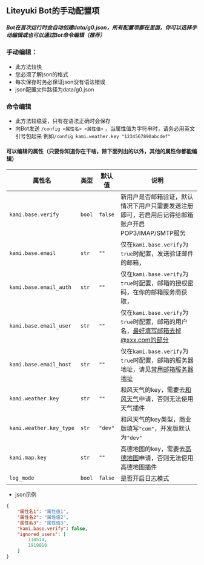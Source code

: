 ## Liteyuki Bot的手动配置项

##### Bot在首次运行时会自动创建data/g0.json，所有配置项都在里面，你可以选择手动编辑或也可以通过Bot命令编辑（推荐）

### 手动编辑：

- 此方法较快
- 您必须了解json的格式
- 每次保存时务必保证json没有语法错误
- json配置文件路径为data/g0.json

### 命令编辑

- 此方法较稳妥，只有在语法正确时会保存
- 向Bot发送 `/config <属性名> <属性值>` ，当属性值为字符串时，请务必用英文引号包起来
  例如`/config kami.weather.key "1234567890abcdef"`

#### 可以编辑的属性（只要你知道你在干啥，除下面列出的以外，其他的属性你都能编辑）

| 属性名                     | 类型     | 默认值     | 说明                                                                                                         |
|-------------------------|--------|---------|------------------------------------------------------------------------------------------------------------|
| `kami.base.verify`      | `bool` | `false` | 新用户是否邮箱验证，默认情况下用户只需要发送注册即可，若启用后记得给邮箱账户开启POP3/IMAP/SMTP服务                                                   |
| `kami.base.email`       | `str`  | `""`    | 仅在`kami.base.verify`为`true`时配置，发送验证邮件的邮箱，                                                                  |
| `kami.base.email_auth`  | `str`  | `""`    | 仅在`kami.base.verify`为`true`时配置，邮箱的授权密码，在你的邮箱服务商获取，                                                         |
| `kami.base.email_user`  | `str`  | `""`    | 仅在`kami.base.verify`为`true`时配置，邮箱的用户名，最好填写邮箱去掉@xxx.com的部分                                                  |
| `kami.base.email_host`  | `str`  | `""`    | 仅在`kami.base.verify`为`true`时配置，邮箱的服务器地址，请见[常用邮箱服务器地址](https://cloud.tencent.com/developer/article/1181227) |
| `kami.weather.key`      | `str`  | `""`    | 和风天气的key，需要去[和风天气](https://console.qweather.com/#/apps)申请，否则无法使用天气插件                                       |
| `kami.weather.key_type` | `str`  | `"dev"` | 和风天气的key类型，商业版填写`"com"`，开发版默认为`"dev"`                                                                      |
| `kami.map.key`          | `str`  | `""`    | 高德地图的key，需要去[高德地图](https://console.amap.com/dev/key/app)申请，否则无法使用高德地图插件                                    |||
| `log_mode`              | `bool` | `false` | 是否开启日志模式                                                                                                   |

- json示例

```json
{
    "属性名1": "属性值1",
    "属性名2": "属性值2",
    "属性名3": "属性值3",
    "kami.base.verify": false,
    "ignored_users": [
        114514,
        1919810
    ]
}
```